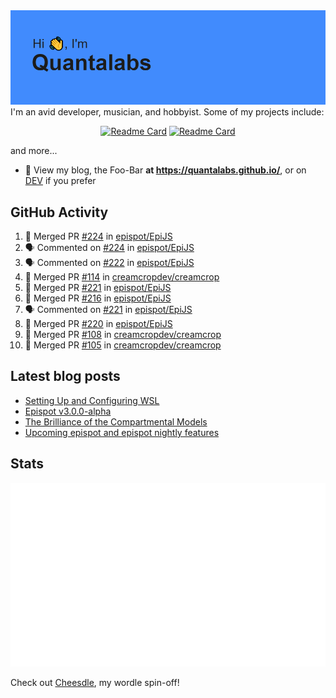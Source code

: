 <img src="header.png">
I'm an avid developer, musician, and hobbyist. Some of my projects include:
<p align='center'><a href="https://github.com/Quantalabs/EpiJS"><img src="https://github-readme-stats.vercel.app/api/pin/?username=epispot&amp;repo=EpiJS" alt="Readme Card"></a>
<a href="https://github.com/Quantalabs/NCOVDashboard"><img src="https://github-readme-stats.vercel.app/api/pin/?username=Quantalabs&amp;repo=NCOVDashboard" alt="Readme Card"></a></p>


and more...

- 📜 View my blog, the Foo-Bar **at https://quantalabs.github.io/**, or on [DEV](https://dev.to/Quantalabs) if you prefer

## GitHub Activity
<!--START_SECTION:activity-->
1. 🎉 Merged PR [#224](https://github.com/epispot/EpiJS/pull/224) in [epispot/EpiJS](https://github.com/epispot/EpiJS)
2. 🗣 Commented on [#224](https://github.com/epispot/EpiJS/issues/224) in [epispot/EpiJS](https://github.com/epispot/EpiJS)
3. 🗣 Commented on [#222](https://github.com/epispot/EpiJS/issues/222) in [epispot/EpiJS](https://github.com/epispot/EpiJS)
4. 🎉 Merged PR [#114](https://github.com/creamcropdev/creamcrop/pull/114) in [creamcropdev/creamcrop](https://github.com/creamcropdev/creamcrop)
5. 🎉 Merged PR [#221](https://github.com/epispot/EpiJS/pull/221) in [epispot/EpiJS](https://github.com/epispot/EpiJS)
6. 🎉 Merged PR [#216](https://github.com/epispot/EpiJS/pull/216) in [epispot/EpiJS](https://github.com/epispot/EpiJS)
7. 🗣 Commented on [#221](https://github.com/epispot/EpiJS/issues/221) in [epispot/EpiJS](https://github.com/epispot/EpiJS)
8. 🎉 Merged PR [#220](https://github.com/epispot/EpiJS/pull/220) in [epispot/EpiJS](https://github.com/epispot/EpiJS)
9. 🎉 Merged PR [#108](https://github.com/creamcropdev/creamcrop/pull/108) in [creamcropdev/creamcrop](https://github.com/creamcropdev/creamcrop)
10. 🎉 Merged PR [#105](https://github.com/creamcropdev/creamcrop/pull/105) in [creamcropdev/creamcrop](https://github.com/creamcropdev/creamcrop)
<!--END_SECTION:activity-->

## Latest blog posts
<!-- BLOG-POST-LIST:START -->
- [Setting Up and Configuring WSL](https://dev.to/quantalabs/setting-up-and-configuring-wsl-392c)
- [Epispot v3.0.0-alpha](https://dev.to/epispot/epispot-v3-0-0-alpha-5heh)
- [The Brilliance of the Compartmental Models](https://dev.to/quantalabs/the-brilliance-of-the-compartmental-models-1j99)
- [Upcoming epispot and epispot nightly features](https://dev.to/epispot/upcoming-epispot-and-epispot-nightly-features-52ep)
<!-- BLOG-POST-LIST:END -->


## Stats
<p align="center"><img src="https://github.com/Quantalabs/github-stats/raw/master/generated/languages.svg" alt="Language Stats"><br>

Check out [Cheesdle](https://cheesdle.vercel.app), my wordle spin-off!
